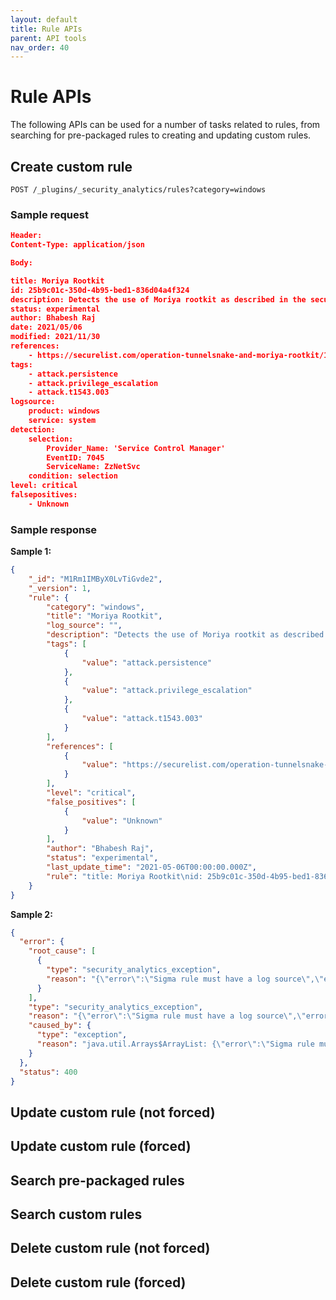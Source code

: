 ```yaml
---
layout: default
title: Rule APIs
parent: API tools
nav_order: 40
---
```


# Rule APIs

The following APIs can be used for a number of tasks related to rules, from searching for pre-packaged rules to creating and updating custom rules.

## Create custom rule

`POST /_plugins/_security_analytics/rules?category=windows`

### Sample request

```json
Header:
Content-Type: application/json

Body:

title: Moriya Rootkit
id: 25b9c01c-350d-4b95-bed1-836d04a4f324
description: Detects the use of Moriya rootkit as described in the securelist's Operation TunnelSnake report
status: experimental
author: Bhabesh Raj
date: 2021/05/06
modified: 2021/11/30
references:
    - https://securelist.com/operation-tunnelsnake-and-moriya-rootkit/101831
tags:
    - attack.persistence
    - attack.privilege_escalation
    - attack.t1543.003
logsource:
    product: windows
    service: system
detection:
    selection:
        Provider_Name: 'Service Control Manager'
        EventID: 7045
        ServiceName: ZzNetSvc
    condition: selection
level: critical
falsepositives:
    - Unknown
```

### Sample response

**Sample 1:**

```json
{
    "_id": "M1Rm1IMByX0LvTiGvde2",
    "_version": 1,
    "rule": {
        "category": "windows",
        "title": "Moriya Rootkit",
        "log_source": "",
        "description": "Detects the use of Moriya rootkit as described in the securelist's Operation TunnelSnake report",
        "tags": [
            {
                "value": "attack.persistence"
            },
            {
                "value": "attack.privilege_escalation"
            },
            {
                "value": "attack.t1543.003"
            }
        ],
        "references": [
            {
                "value": "https://securelist.com/operation-tunnelsnake-and-moriya-rootkit/101831"
            }
        ],
        "level": "critical",
        "false_positives": [
            {
                "value": "Unknown"
            }
        ],
        "author": "Bhabesh Raj",
        "status": "experimental",
        "last_update_time": "2021-05-06T00:00:00.000Z",
        "rule": "title: Moriya Rootkit\nid: 25b9c01c-350d-4b95-bed1-836d04a4f324\ndescription: Detects the use of Moriya rootkit as described in the securelist's Operation TunnelSnake report\nstatus: experimental\nauthor: Bhabesh Raj\ndate: 2021/05/06\nmodified: 2021/11/30\nreferences:\n    - https://securelist.com/operation-tunnelsnake-and-moriya-rootkit/101831\ntags:\n    - attack.persistence\n    - attack.privilege_escalation\n    - attack.t1543.003\nlogsource:\n    product: windows\n    service: system\ndetection:\n    selection:\n        Provider_Name: 'Service Control Manager'\n        EventID: 7045\n        ServiceName: ZzNetSvc\n    condition: selection\nlevel: critical\nfalsepositives:\n    - Unknown"
    }
}
```

**Sample 2:**

```json
{
  "error": {
    "root_cause": [
      {
        "type": "security_analytics_exception",
        "reason": "{\"error\":\"Sigma rule must have a log source\",\"error\":\"Sigma rule must have a detection definitions\"}"
      }
    ],
    "type": "security_analytics_exception",
    "reason": "{\"error\":\"Sigma rule must have a log source\",\"error\":\"Sigma rule must have a detection definitions\"}",
    "caused_by": {
      "type": "exception",
      "reason": "java.util.Arrays$ArrayList: {\"error\":\"Sigma rule must have a log source\",\"error\":\"Sigma rule must have a detection definitions\"}"
    }
  },
  "status": 400
}
```

## Update custom rule (not forced)

## Update custom rule (forced)

## Search pre-packaged rules

## Search custom rules

## Delete custom rule (not forced)

## Delete custom rule (forced)












